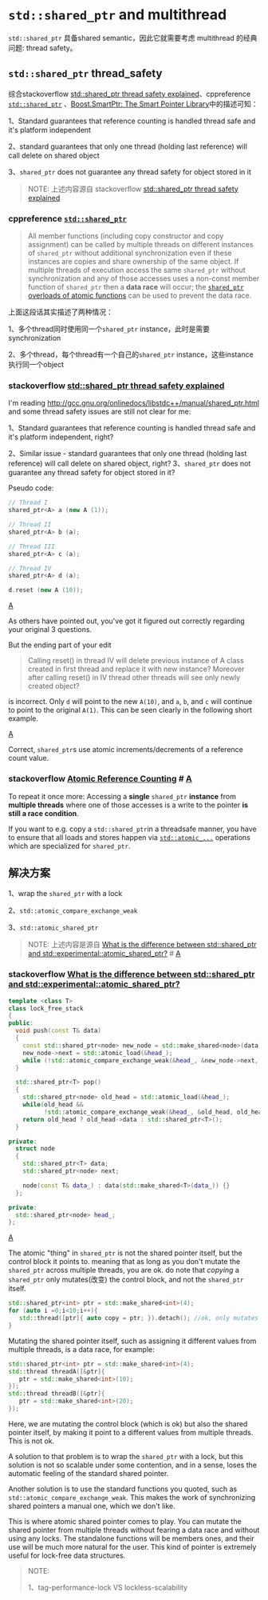 # `std::shared_ptr` and multithread

`std::shared_ptr` 具备shared semantic，因此它就需要考虑 multithread 的经典问题: thread safety。

## `std::shared_ptr` thread_safety

综合stackoverflow [std::shared_ptr thread safety explained](https://stackoverflow.com/questions/9127816/stdshared-ptr-thread-safety-explained)、cppreference [`std::shared_ptr`](https://en.cppreference.com/w/cpp/memory/shared_ptr) 、[Boost.SmartPtr: The Smart Pointer Library](https://www.boost.org/doc/libs/1_72_0/libs/smart_ptr/doc/html/smart_ptr.html)中的描述可知：

1、Standard guarantees that reference counting is handled thread safe and it's platform independent

2、standard guarantees that only one thread (holding last reference) will call delete on shared object

3、`shared_ptr` does not guarantee any thread safety for object stored in it

> NOTE: 上述内容源自 stackoverflow [std::shared_ptr thread safety explained](https://stackoverflow.com/questions/9127816/stdshared-ptr-thread-safety-explained) 

### cppreference [`std::shared_ptr`](https://en.cppreference.com/w/cpp/memory/shared_ptr) 

> All member functions (including copy constructor and copy assignment) can be called by multiple threads on different instances of `shared_ptr` without additional synchronization even if these instances are copies and share ownership of the same object. If multiple threads of execution access the same `shared_ptr` without synchronization and any of those accesses uses a non-const member function of `shared_ptr` then a **data race** will occur; the [`shared_ptr` overloads of atomic functions](https://en.cppreference.com/w/cpp/memory/shared_ptr/atomic) can be used to prevent the data race.

上面这段话其实描述了两种情况：

1、多个thread同时使用同一个`shared_ptr` instance，此时是需要synchronization 

2、多个thread，每个thread有一个自己的`shared_ptr` instance，这些instance执行同一个object

### stackoverflow [std::shared_ptr thread safety explained](https://stackoverflow.com/questions/9127816/stdshared-ptr-thread-safety-explained)

I'm reading http://gcc.gnu.org/onlinedocs/libstdc++/manual/shared_ptr.html and some thread safety issues are still not clear for me:

1、Standard guarantees that reference counting is handled thread safe and it's platform independent, right?

2、Similar issue - standard guarantees that only one thread (holding last reference) will call delete on shared object, right?
3、`shared_ptr` does not guarantee any thread safety for object stored in it?

Pseudo code:

```cpp
// Thread I
shared_ptr<A> a (new A (1));

// Thread II
shared_ptr<A> b (a);

// Thread III
shared_ptr<A> c (a);

// Thread IV
shared_ptr<A> d (a);

d.reset (new A (10));
```

[A](https://stackoverflow.com/a/13639645)

As others have pointed out, you've got it figured out correctly regarding your original 3 questions.

But the ending part of your edit

> Calling reset() in thread IV will delete previous instance of A class created in first thread and replace it with new instance? Moreover after calling reset() in IV thread other threads will see only newly created object?

is incorrect. Only `d` will point to the new `A(10)`, and `a`, `b`, and `c` will continue to point to the original `A(1)`. This can be seen clearly in the following short example.

[A](https://stackoverflow.com/a/9133225)

Correct, `shared_ptr`s use atomic increments/decrements of a reference count value.

### stackoverflow [Atomic Reference Counting](https://stackoverflow.com/questions/31254767/atomic-reference-counting) # [A](https://stackoverflow.com/a/31255038)

To repeat it once more: Accessing a **single** `shared_ptr` **instance** from **multiple threads** where one of those accesses is a write to the pointer **is still a race condition**.

If you want to e.g. copy a `std::shared_ptr`in a threadsafe manner, you have to ensure that all loads and stores happen via [`std::atomic_...`](http://en.cppreference.com/w/cpp/memory/shared_ptr/atomic) operations which are specialized for `shared_ptr`.



## 解决方案

1、wrap the `shared_ptr` with a lock

2、`std::atomic_compare_exchange_weak`

3、`std::atomic_shared_ptr`

> NOTE: 上述内容是源自 [What is the difference between std::shared_ptr and std::experimental::atomic_shared_ptr?](https://stackoverflow.com/questions/40223599/what-is-the-difference-between-stdshared-ptr-and-stdexperimentalatomic-sha) # [A](https://stackoverflow.com/a/40227410)

### stackoverflow [What is the difference between std::shared_ptr and std::experimental::atomic_shared_ptr?](https://stackoverflow.com/questions/40223599/what-is-the-difference-between-stdshared-ptr-and-stdexperimentalatomic-sha)

```c++
template <class T>
class lock_free_stack
{
public:
  void push(const T& data)
  {
    const std::shared_ptr<node> new_node = std::make_shared<node>(data);
    new_node->next = std::atomic_load(&head_);
    while (!std::atomic_compare_exchange_weak(&head_, &new_node->next, new_node));
  }

  std::shared_ptr<T> pop()
  {
    std::shared_ptr<node> old_head = std::atomic_load(&head_);
    while(old_head &&
          !std::atomic_compare_exchange_weak(&head_, &old_head, old_head->next));
    return old_head ? old_head->data : std::shared_ptr<T>();
  }

private:
  struct node
  {
    std::shared_ptr<T> data;
    std::shared_ptr<node> next;

    node(const T& data_) : data(std::make_shared<T>(data_)) {}
  };

private:
  std::shared_ptr<node> head_;
};
```



[A](https://stackoverflow.com/a/40227410)

The atomic "thing" in `shared_ptr` is not the shared pointer itself, but the control block it points to. meaning that as long as you don't mutate the `shared_ptr` across multiple threads, you are ok. do note that *copying* a `shared_ptr` only mutates(改变) the control block, and not the `shared_ptr` itself.

```cpp
std::shared_ptr<int> ptr = std::make_shared<int>(4);
for (auto i =0;i<10;i++){
   std::thread([ptr]{ auto copy = ptr; }).detach(); //ok, only mutates the control block 
}
```

Mutating the shared pointer itself, such as assigning it different values from multiple threads, is a data race, for example:

```cpp
std::shared_ptr<int> ptr = std::make_shared<int>(4);
std::thread threadA([&ptr]{
   ptr = std::make_shared<int>(10);
});
std::thread threadB([&ptr]{
   ptr = std::make_shared<int>(20);
});    
```

Here, we are mutating the control block (which is ok) but also the shared pointer itself, by making it point to a different values from multiple threads. This is not ok.

A solution to that problem is to wrap the `shared_ptr` with a lock, but this solution is not so scalable under some contention, and in a sense, loses the automatic feeling of the standard shared pointer.

Another solution is to use the standard functions you quoted, such as `std::atomic_compare_exchange_weak`. This makes the work of synchronizing shared pointers a manual one, which we don't like.

This is where atomic shared pointer comes to play. You can mutate the shared pointer from multiple threads without fearing a data race and without using any locks. The standalone functions will be members ones, and their use will be much more natural for the user. This kind of pointer is extremely useful for lock-free data structures.

> NOTE:
>
> 1、tag-performance-lock VS lockless-scalability

